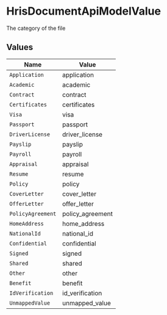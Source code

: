 # HrisDocumentApiModelValue

The category of the file


## Values

| Name              | Value             |
| ----------------- | ----------------- |
| `Application`     | application       |
| `Academic`        | academic          |
| `Contract`        | contract          |
| `Certificates`    | certificates      |
| `Visa`            | visa              |
| `Passport`        | passport          |
| `DriverLicense`   | driver_license    |
| `Payslip`         | payslip           |
| `Payroll`         | payroll           |
| `Appraisal`       | appraisal         |
| `Resume`          | resume            |
| `Policy`          | policy            |
| `CoverLetter`     | cover_letter      |
| `OfferLetter`     | offer_letter      |
| `PolicyAgreement` | policy_agreement  |
| `HomeAddress`     | home_address      |
| `NationalId`      | national_id       |
| `Confidential`    | confidential      |
| `Signed`          | signed            |
| `Shared`          | shared            |
| `Other`           | other             |
| `Benefit`         | benefit           |
| `IdVerification`  | id_verification   |
| `UnmappedValue`   | unmapped_value    |